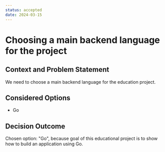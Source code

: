 ```yaml
---
status: accepted
date: 2024-03-15
---
```

# Choosing a main backend language for the project

## Context and Problem Statement

We need to choose a main backend language for the education project.

## Considered Options

* Go

## Decision Outcome

Chosen option: "Go", because goal of this educational project is to show how to build an application using Go.
